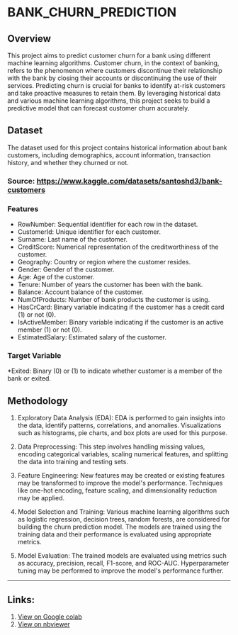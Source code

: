 # BANK_CHURN_PREDICTION

## Overview
This project aims to predict customer churn for a bank using different machine learning algorithms. Customer churn, in the context of banking, refers to the phenomenon where customers discontinue their relationship with the bank by closing their accounts or discontinuing the use of their services.
Predicting churn is crucial for banks to identify at-risk customers and take proactive measures to retain them. By leveraging historical data and various machine learning algorithms, this project seeks to build a predictive model that can forecast customer churn accurately.


## Dataset
The dataset used for this project contains historical information about bank customers, including demographics, account information, transaction history, and whether they churned or not.
### Source: https://www.kaggle.com/datasets/santoshd3/bank-customers
### Features
  * RowNumber: Sequential identifier for each row in the dataset.  
  * CustomerId: Unique identifier for each customer.  
  * Surname: Last name of the customer.  
  * CreditScore: Numerical representation of the creditworthiness of the customer.  
  * Geography: Country or region where the customer resides.  
  * Gender: Gender of the customer.  
  * Age: Age of the customer.  
  * Tenure: Number of years the customer has been with the bank.  
  * Balance: Account balance of the customer.  
  * NumOfProducts: Number of bank products the customer is using.  
  * HasCrCard: Binary variable indicating if the customer has a credit card (1) or not (0).  
  * IsActiveMember: Binary variable indicating if the customer is an active member (1) or not (0).  
  * EstimatedSalary: Estimated salary of the customer.  

### Target Variable

  *Exited: Binary (0) or (1) to indicate whether customer is a member of the bank or exited.

## Methodology

1.  Exploratory Data Analysis (EDA): EDA is performed to gain insights into the data, identify patterns, correlations, and anomalies. Visualizations such as histograms, pie charts, and box plots are used for this purpose.

2.  Data Preprocessing: This step involves handling missing values, encoding categorical variables, scaling numerical features, and splitting the data into training and testing sets.


3.  Feature Engineering: New features may be created or existing features may be transformed to improve the model's performance. Techniques like one-hot encoding, feature scaling, and dimensionality reduction may be applied.

4.  Model Selection and Training: Various machine learning algorithms such as logistic regression, decision trees, random forests, are considered for building the churn prediction model. The models are trained using the training data and their performance is evaluated using appropriate metrics.

5.  Model Evaluation: The trained models are evaluated using metrics such as accuracy, precision, recall, F1-score, and ROC-AUC. Hyperparameter tuning may be performed to improve the model's performance further.


--------------------------------------------------------------------------------------------------------------------------------------------------------------------------------------------------------------------------------------------------------------------------------------------

## Links: 
1.  [View on Google colab](https://colab.research.google.com/drive/1wcOLmV_z0Yt_vOT-bWkJpq3MGXf9gMQ1?usp=sharing)
2.  [View on nbviewer](https://nbviewer.org/github/zaihl/BANK_CHURN_PREDICTION/blob/main/Bank_Churn_Prediction.ipynb)


